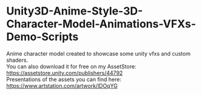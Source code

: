# Unity3D-Anime-Style-3D-Character-Model-Animations-VFXs-Demo-Scripts
Anime character model created to showcase some unity vfxs and custom shaders. <br />
You can also download it for free on my AssetStore: https://assetstore.unity.com/publishers/44792 <br />
Presentations of the assets you can find here: https://www.artstation.com/artwork/lDOqYG
